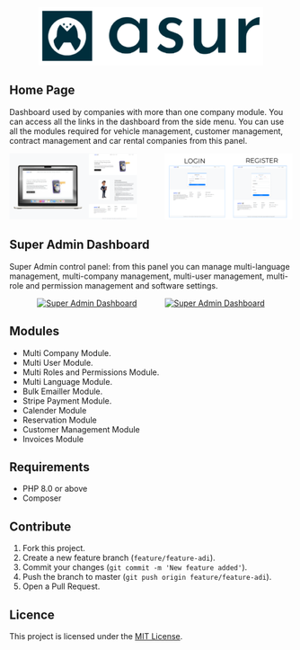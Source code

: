 <p align="center"><a href="https://github.com/yunusasuroglu/" target="_blank"><img src="public/assets/images/logo-dark.png" width="400" alt="Laravel Logo"></a></p>

## Home Page

Dashboard used by companies with more than one company module. You can access all the links in the dashboard from the side menu. You can use all the modules required for vehicle management, customer management, contract management and car rental companies from this panel.

<p align="center" style="display: flex; justify-content: center; gap: 50px;">
  <a href="https://github.com/yunusasuroglu">
    <img width="500" src="public/assets/images/1.png" alt="Home Page">
  </a>
  <a href="https://github.com/yunusasuroglu">
    <img width="500" src="public/assets/images/2.png" alt="Home Page">
  </a>
</p>


## Super Admin Dashboard

Super Admin control panel: from this panel you can manage multi-language management, multi-company management, multi-user management, multi-role and permission management and software settings.

<p align="center" style="display: flex; justify-content: center; gap: 50px;">
  <a href="https://github.com/yunusasuroglu/">
    <img width="300" src="public/assets/images/project/2.png" alt="Super Admin Dashboard">
  </a>
  <a href="https://github.com/yunusasuroglu">
    <img width="300" src="public/assets/images/project/6.png" alt="Super Admin Dashboard">
  </a>
</p>

## Modules

- Multi Company Module.
- Multi User Module.
- Multi Roles and Permissions Module.
- Multi Language Module.
- Bulk Emailler Module.
- Stripe Payment Module.
- Calender Module
- Reservation Module
- Customer Management Module
- Invoices Module

## Requirements

- PHP 8.0 or above
- Composer

## Contribute

1. Fork this project.
2. Create a new feature branch (`feature/feature-adi`).
3. Commit your changes (`git commit -m 'New feature added'`).
4. Push the branch to master (`git push origin feature/feature-adi`).
5. Open a Pull Request.

## Licence
This project is licensed under the [MIT License](LICENSE).

